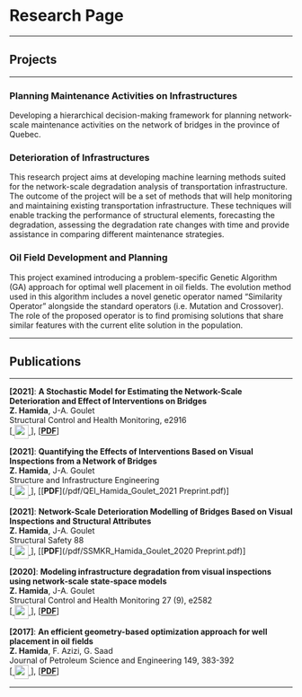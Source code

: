 # Research Page

---

## Projects

---

### Planning Maintenance Activities on Infrastructures

Developing a hierarchical decision-making framework for planning network-scale maintenance activities on the network of bridges in the province of Quebec.

### Deterioration of Infrastructures

This research project aims at developing machine learning methods suited for the network-scale degradation analysis of transportation infrastructure. The outcome of the project will be a set of methods that will help monitoring and maintaining existing transportation infrastructure. These techniques will enable tracking the performance of structural elements, forecasting the degradation, assessing the degradation rate changes with time and provide assistance in comparing different maintenance strategies.

### Oil Field Development and Planning

This project examined introducing a problem-specific Genetic Algorithm (GA) approach for optimal well placement in oil fields. The evolution method used in this algorithm includes a novel genetic operator named “Similarity Operator” alongside the standard operators (i.e. Mutation and Crossover). The role of the proposed operator is to find promising solutions that share similar features with the current elite solution in the population.

---

## Publications

---

**\[2021\]**: **A Stochastic Model for Estimating the Network-Scale Deterioration and Effect of Interventions on Bridges**\
**Z. Hamida**, J-A. Goulet\
Structural Control and Health Monitoring, e2916\
[<a href="https://www.youtube.com/watch?v=vx6ATEoEuUE">
<img style='vertical-align:middle;' src="/images/YouTube.png" width="25" height="25">
</a>], [[**PDF**](/pdf/Hamida_Goulet_NSA_2022.pdf)]

**\[2021\]**: **Quantifying the Effects of Interventions Based on Visual Inspections from a Network of Bridges**\
**Z. Hamida**, J-A. Goulet\
Structure and Infrastructure Engineering\
[<a href="https://www.youtube.com/watch?v=8CsiYl1LdUI">
<img style='vertical-align:middle;' src="/images/YouTube.png" width="25" height="25">
</a>], [[**PDF**](/pdf/QEI_Hamida_Goulet_2021 Preprint.pdf)]

**\[2021\]**: **Network-Scale Deterioration Modelling of Bridges Based on Visual Inspections and Structural Attributes**\
**Z. Hamida**, J-A. Goulet\
Structural Safety 88\
[<a href="https://www.youtube.com/watch?v=YLkn-RaC2IU">
<img style='vertical-align:middle;' src="/images/YouTube.png" width="25" height="25">
</a>], [[**PDF**](/pdf/SSMKR_Hamida_Goulet_2020 Preprint.pdf)]

**\[2020\]**: **Modeling infrastructure degradation from visual inspections using network‐scale state‐space models**\
**Z. Hamida**, J-A. Goulet\
Structural Control and Health Monitoring 27 (9), e2582\
[<a href="https://www.youtube.com/watch?v=GBk35UW9m5A">
<img style='vertical-align:middle;' src="/images/YouTube.png" width="25" height="25">
</a>], [[**PDF**](/pdf/Hamida_Goulet_VI_SSM_2020.pdf)]

**\[2017\]**: **An efficient geometry-based optimization approach for well placement in oil fields**\
**Z. Hamida**, F. Azizi, G. Saad\
Journal of Petroleum Science and Engineering 149, 383-392\
[<a href="https://www.youtube.com/watch?v=Ta96GRc1aMo">
<img style='vertical-align:middle;' src="/images/YouTube.png" width="25" height="25">
</a>], [[**PDF**](/pdf/WPO_Hamida_et_al_2017.pdf)]

---
